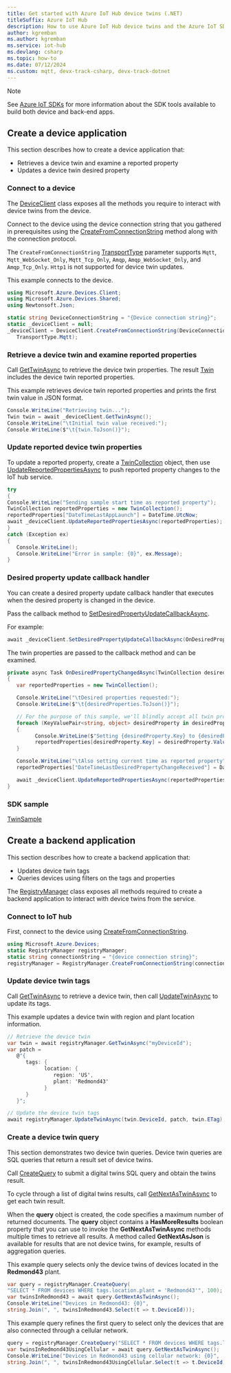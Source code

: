 ```yaml
---
title: Get started with Azure IoT Hub device twins (.NET)
titleSuffix: Azure IoT Hub
description: How to use Azure IoT Hub device twins and the Azure IoT SDKs for .NET to create and simulate devices, add tags to device twins, and execute IoT Hub queries. 
author: kgremban
ms.author: kgremban
ms.service: iot-hub
ms.devlang: csharp
ms.topic: how-to
ms.date: 07/12/2024
ms.custom: mqtt, devx-track-csharp, devx-track-dotnet
---
```


> [!NOTE]
> See [Azure IoT SDKs](../articles/iot-hub/iot-hub-devguide-sdks.md) for more information about the SDK tools available to build both device and back-end apps.

## Create a device application

This section describes how to create a device application that:

* Retrieves a device twin and examine a reported property
* Updates a device twin desired property

### Connect to a device

The [DeviceClient](/dotnet/api/microsoft.azure.devices.client.deviceclient) class exposes all the methods you require to interact with device twins from the device.

Connect to the device using the device connection string that you gathered in prerequisites using the [CreateFromConnectionString](/dotnet/api/microsoft.azure.devices.client.deviceclient.createfromconnectionstring?#microsoft-azure-devices-client-deviceclient-createfromconnectionstring(system-string)) method along with the connection protocol.

The `CreateFromConnectionString` [TransportType](/dotnet/api/microsoft.azure.devices.client.transporttype) parameter supports `Mqtt`, `Mqtt_WebSocket_Only`, `Mqtt_Tcp_Only`, `Amqp`, `Amqp_WebSocket_Only`, and `Amqp_Tcp_Only`. `Http1` is not supported for device twin updates.

This example connects to the device.

```csharp
using Microsoft.Azure.Devices.Client;
using Microsoft.Azure.Devices.Shared;
using Newtonsoft.Json;

static string DeviceConnectionString = "{Device connection string}";
static _deviceClient = null;
_deviceClient = DeviceClient.CreateFromConnectionString(DeviceConnectionString, 
   TransportType.Mqtt);
```

### Retrieve a device twin and examine reported properties

 Call [GetTwinAsync](/dotnet/api/microsoft.azure.devices.client.deviceclient.gettwinasync?#microsoft-azure-devices-client-deviceclient-gettwinasync) to retrieve the device twin properties. The result [Twin](/dotnet/api/microsoft.azure.devices.shared.twin?) includes the device twin reported properties.

 This example retrieves device twin reported properties and prints the first twin value in JSON format.

```csharp
Console.WriteLine("Retrieving twin...");
Twin twin = await _deviceClient.GetTwinAsync();
Console.WriteLine("\tInitial twin value received:");
Console.WriteLine($"\t{twin.ToJson()}");
```

### Update reported device twin properties

To update a reported property, create a [TwinCollection](/dotnet/api/microsoft.azure.devices.shared.twincollection) object, then use [UpdateReportedPropertiesAsync](/dotnet/api/microsoft.azure.devices.client.deviceclient.updatereportedpropertiesasync) to push reported property changes to the IoT hub service.

```csharp
try
{
Console.WriteLine("Sending sample start time as reported property");
TwinCollection reportedProperties = new TwinCollection();
reportedProperties["DateTimeLastAppLaunch"] = DateTime.UtcNow;
await _deviceClient.UpdateReportedPropertiesAsync(reportedProperties);
}
catch (Exception ex)
{
   Console.WriteLine();
   Console.WriteLine("Error in sample: {0}", ex.Message);
}
```

### Desired property update callback handler

You can create a desired property update callback handler that executes when the desired property is changed in the device.

Pass the callback method to [SetDesiredPropertyUpdateCallbackAsync](/dotnet/api/microsoft.azure.devices.client.deviceclient.setdesiredpropertyupdatecallbackasync?#microsoft-azure-devices-client-deviceclient-setdesiredpropertyupdatecallbackasync(microsoft-azure-devices-client-desiredpropertyupdatecallback-system-object)).

For example:

```csharp
await _deviceClient.SetDesiredPropertyUpdateCallbackAsync(OnDesiredPropertyChangedAsync, null);
```

The twin properties are passed to the callback method and can be examined.

```csharp
private async Task OnDesiredPropertyChangedAsync(TwinCollection desiredProperties, object userContext)
{
   var reportedProperties = new TwinCollection();

   Console.WriteLine("\tDesired properties requested:");
   Console.WriteLine($"\t{desiredProperties.ToJson()}");

   // For the purpose of this sample, we'll blindly accept all twin property write requests.
   foreach (KeyValuePair<string, object> desiredProperty in desiredProperties)
   {
         Console.WriteLine($"Setting {desiredProperty.Key} to {desiredProperty.Value}.");
         reportedProperties[desiredProperty.Key] = desiredProperty.Value;
   }

   Console.WriteLine("\tAlso setting current time as reported property");
   reportedProperties["DateTimeLastDesiredPropertyChangeReceived"] = DateTime.UtcNow;

   await _deviceClient.UpdateReportedPropertiesAsync(reportedProperties);
}
```

### SDK sample

[TwinSample](https://github.com/Azure/azure-iot-sdk-csharp/tree/main/iothub/device/samples/getting%20started/TwinSample)

## Create a backend application

This section describes how to create a backend application that:

* Updates device twin tags
* Queries devices using filters on the tags and properties

The [RegistryManager](/dotnet/api/microsoft.azure.devices.registrymanager) class exposes all methods required to create a backend application to interact with device twins from the service.

### Connect to IoT hub

First, connect to the device using [CreateFromConnectionString](/dotnet/api/microsoft.azure.devices.client.deviceclient.createfromconnectionstring?#microsoft-azure-devices-client-deviceclient-createfromconnectionstring(system-string-microsoft-azure-devices-client-transporttype)).

```csharp
using Microsoft.Azure.Devices;
static RegistryManager registryManager;
static string connectionString = "{device connection string}";
registryManager = RegistryManager.CreateFromConnectionString(connectionString);
```

### Update device twin tags

Call [GetTwinAsync](/dotnet/api/microsoft.azure.devices.registrymanager.gettwinasync?#microsoft-azure-devices-registrymanager-gettwinasync(system-string-system-string)) to retrieve a device twin, then call [UpdateTwinAsync](/dotnet/api/microsoft.azure.devices.registrymanager.updatetwinasync?#microsoft-azure-devices-registrymanager-updatetwinasync(system-string-microsoft-azure-devices-shared-twin-system-string)) to update its tags.

This example updates a device twin with region and plant location information.

```csharp
// Retrieve the device twin
var twin = await registryManager.GetTwinAsync("myDeviceId");
var patch =
   @"{
      tags: {
            location: {
               region: 'US',
               plant: 'Redmond43'
            }
      }
   }";

// Update the device twin tags
await registryManager.UpdateTwinAsync(twin.DeviceId, patch, twin.ETag);
```

### Create a device twin query

This section demonstrates two device twin queries. Device twin queries are SQL queries that return a result set of device twins.

Call [CreateQuery](/dotnet/api/microsoft.azure.devices.registrymanager.createquery) to submit a digital twins SQL query and obtain the twins result.

To cycle through a list of digital twins results, call [GetNextAsTwinAsync](/dotnet/api/microsoft.azure.devices.iquery.getnextastwinasync?#microsoft-azure-devices-iquery-getnextastwinasync) to get each twin result.

When the **query** object is created, the code specifies a maximum number of returned documents. The **query** object contains a **HasMoreResults** boolean property that you can use to invoke the **GetNextAsTwinAsync** methods multiple times to retrieve all results. A method called **GetNextAsJson** is available for results that are not device twins, for example, results of aggregation queries.

This example query selects only the device twins of devices located in the **Redmond43** plant.

```csharp
var query = registryManager.CreateQuery(
"SELECT * FROM devices WHERE tags.location.plant = 'Redmond43'", 100);
var twinsInRedmond43 = await query.GetNextAsTwinAsync();
Console.WriteLine("Devices in Redmond43: {0}", 
string.Join(", ", twinsInRedmond43.Select(t => t.DeviceId)));
```

This example query refines the first query to select only the devices that are also connected through a cellular network.

```csharp
query = registryManager.CreateQuery("SELECT * FROM devices WHERE tags.location.plant = 'Redmond43' AND properties.reported.connectivity.type = 'cellular'", 100);
var twinsInRedmond43UsingCellular = await query.GetNextAsTwinAsync();
Console.WriteLine("Devices in Redmond43 using cellular network: {0}", 
string.Join(", ", twinsInRedmond43UsingCellular.Select(t => t.DeviceId)));
```

